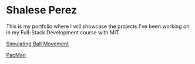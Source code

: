 # Shalese Perez
This is my portfolio where I will showcase the projects I've been working on in my Full-Stack Development course with MIT.

[Simulating Ball Movement](https://github.com/shaleseperez/shaleseperez.github.io/tree/main/Simulating%20Ball%20Movement)

[PacMan](https://github.com/shaleseperez/shaleseperez.github.io/tree/main/PacMan)
